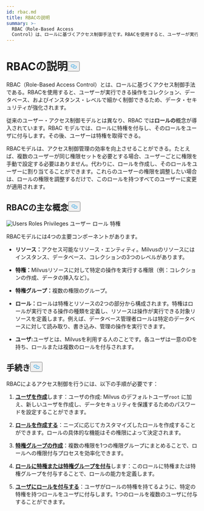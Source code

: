 ```yaml
---
id: rbac.md
title: RBACの説明
summary: >-
  RBAC（Role-Based Access
  Control）は、ロールに基づくアクセス制御手法です。RBACを使用すると、ユーザーが実行できる操作をコレクション、データベース、およびインスタンス・レベルで細かく制御できるため、データ・セキュリティが強化されます。
---
```

<h1 id="RBAC-Explained" class="common-anchor-header">RBACの説明<button data-href="#RBAC-Explained" class="anchor-icon" translate="no">
      <svg translate="no"
        aria-hidden="true"
        focusable="false"
        height="20"
        version="1.1"
        viewBox="0 0 16 16"
        width="16"
      >
        <path
          fill="#0092E4"
          fill-rule="evenodd"
          d="M4 9h1v1H4c-1.5 0-3-1.69-3-3.5S2.55 3 4 3h4c1.45 0 3 1.69 3 3.5 0 1.41-.91 2.72-2 3.25V8.59c.58-.45 1-1.27 1-2.09C10 5.22 8.98 4 8 4H4c-.98 0-2 1.22-2 2.5S3 9 4 9zm9-3h-1v1h1c1 0 2 1.22 2 2.5S13.98 12 13 12H9c-.98 0-2-1.22-2-2.5 0-.83.42-1.64 1-2.09V6.25c-1.09.53-2 1.84-2 3.25C6 11.31 7.55 13 9 13h4c1.45 0 3-1.69 3-3.5S14.5 6 13 6z"
        ></path>
      </svg>
    </button></h1><p>RBAC（Role-Based Access Control）とは、ロールに基づくアクセス制御手法である。RBACを使用すると、ユーザーが実行できる操作をコレクション、データベース、およびインスタンス・レベルで細かく制御できるため、データ・セキュリティが強化されます。</p>
<p>従来のユーザー・アクセス制御モデルとは異なり、RBAC では<strong>ロールの</strong>概念が導入されています。RBAC モデルでは、ロールに特権を付与し、そのロールをユーザに付与します。その後、ユーザーは特権を取得できる。</p>
<p>RBACモデルは、アクセス制御管理の効率を向上させることができる。たとえば、複数のユーザーが同じ権限セットを必要とする場合、ユーザーごとに権限を手動で設定する必要はありません。代わりに、ロールを作成し、そのロールをユーザーに割り当てることができます。これらのユーザーの権限を調整したい場合は、ロールの権限を調整するだけで、このロールを持つすべてのユーザーに変更が適用されます。</p>
<h2 id="RBAC-key-concepts" class="common-anchor-header">RBACの主な概念<button data-href="#RBAC-key-concepts" class="anchor-icon" translate="no">
      <svg translate="no"
        aria-hidden="true"
        focusable="false"
        height="20"
        version="1.1"
        viewBox="0 0 16 16"
        width="16"
      >
        <path
          fill="#0092E4"
          fill-rule="evenodd"
          d="M4 9h1v1H4c-1.5 0-3-1.69-3-3.5S2.55 3 4 3h4c1.45 0 3 1.69 3 3.5 0 1.41-.91 2.72-2 3.25V8.59c.58-.45 1-1.27 1-2.09C10 5.22 8.98 4 8 4H4c-.98 0-2 1.22-2 2.5S3 9 4 9zm9-3h-1v1h1c1 0 2 1.22 2 2.5S13.98 12 13 12H9c-.98 0-2-1.22-2-2.5 0-.83.42-1.64 1-2.09V6.25c-1.09.53-2 1.84-2 3.25C6 11.31 7.55 13 9 13h4c1.45 0 3-1.69 3-3.5S14.5 6 13 6z"
        ></path>
      </svg>
    </button></h2><p>
  
   <span class="img-wrapper"> <img translate="no" src="/docs/v2.5.x/assets/users-roles-privileges.png" alt="Users Roles Privileges" class="doc-image" id="users-roles-privileges" />
   </span> <span class="img-wrapper"> <span>ユーザー ロール 特権</span> </span></p>
<p>RBACモデルには4つの主要コンポーネントがあります。</p>
<ul>
<li><p><strong>リソース：</strong>アクセス可能なリソース・エンティティ。Milvusのリソースにはインスタンス、データベース、コレクションの3つのレベルがあります。</p></li>
<li><p><strong>特権：</strong>Milvusリソースに対して特定の操作を実行する権限（例：コレクションの作成、データの挿入など）。</p></li>
<li><p><strong>特権グループ：</strong>複数の権限のグループ。</p></li>
<li><p><strong>ロール：</strong>ロールは特権とリソースの2つの部分から構成されます。特権はロールが実行できる操作の種類を定義し、リソースは操作が実行できる対象リソースを定義します。例えば、データベース管理者ロールは特定のデータベースに対して読み取り、書き込み、管理の操作を実行できます。</p></li>
<li><p><strong>ユーザ:</strong>ユーザとは、Milvusを利用する人のことです。各ユーザは一意のIDを持ち、ロールまたは複数のロールを付与されます。</p></li>
</ul>
<h2 id="Procedures" class="common-anchor-header">手続き<button data-href="#Procedures" class="anchor-icon" translate="no">
      <svg translate="no"
        aria-hidden="true"
        focusable="false"
        height="20"
        version="1.1"
        viewBox="0 0 16 16"
        width="16"
      >
        <path
          fill="#0092E4"
          fill-rule="evenodd"
          d="M4 9h1v1H4c-1.5 0-3-1.69-3-3.5S2.55 3 4 3h4c1.45 0 3 1.69 3 3.5 0 1.41-.91 2.72-2 3.25V8.59c.58-.45 1-1.27 1-2.09C10 5.22 8.98 4 8 4H4c-.98 0-2 1.22-2 2.5S3 9 4 9zm9-3h-1v1h1c1 0 2 1.22 2 2.5S13.98 12 13 12H9c-.98 0-2-1.22-2-2.5 0-.83.42-1.64 1-2.09V6.25c-1.09.53-2 1.84-2 3.25C6 11.31 7.55 13 9 13h4c1.45 0 3-1.69 3-3.5S14.5 6 13 6z"
        ></path>
      </svg>
    </button></h2><p>RBACによるアクセス制御を行うには、以下の手順が必要です：</p>
<ol>
<li><p><strong><a href="/docs/ja/users_and_roles.md#Create-a-user">ユーザを作成</a></strong>します：ユーザの作成: Milvus のデフォルトユーザ<code translate="no">root</code> に加え、新しいユーザを作成し、データセキュリティを保護するためのパスワードを設定することができます。</p></li>
<li><p><strong><a href="/docs/ja/users_and_roles.md#Create-a-role">ロールを作成する</a></strong>：ニーズに応じてカスタマイズしたロールを作成することができます。ロールの具体的な機能はその権限によって決定されます。</p></li>
<li><p><strong><a href="/docs/ja/privilege_group.md">特権グループの作成</a></strong>：複数の権限を1つの権限グループにまとめることで、ロールへの権限付与プロセスを効率化できます。</p></li>
<li><p><strong><a href="/docs/ja/grant_privileges.md">ロールに特権または特権グループを付与</a></strong>します：このロールに特権または特権グループを付与することで、ロールの能力を定義します。</p></li>
<li><p><strong><a href="/docs/ja/grant_roles.md">ユーザにロールを付与する</a></strong>：ユーザがロールの特権を持てるように、特定の特権を持つロールをユーザに付与します。1つのロールを複数のユーザに付与することができます。</p></li>
</ol>
